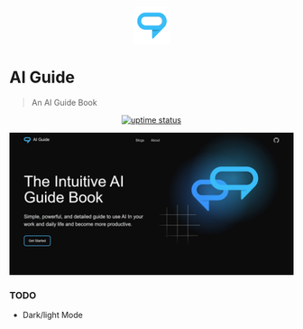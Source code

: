 <p align="center">
  <img src="./public/logo.png" lt="Logo" width="65" />
<p>

# AI Guide
> An AI Guide Book

<p align="center">
  <a href="https://uptime.betterstack.com/?utm_source=status_badge">
    <img src="https://uptime.betterstack.com/status-badges/v3/monitor/10aqw.svg" alt="uptime status">
  </a>
</p>

![Landing](public/previews/landing.webp)


### TODO
- Dark/light Mode